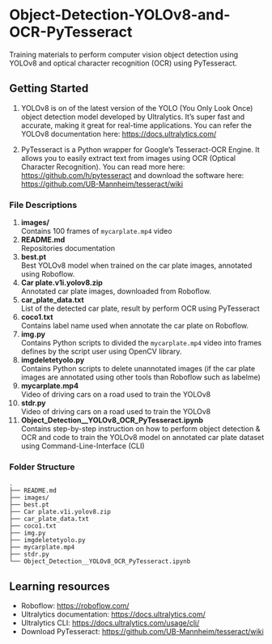 # Object-Detection-YOLOv8-and-OCR-PyTesseract
Training materials to perform computer vision object detection using YOLOv8 and optical character recognition (OCR) using PyTesseract.

## Getting Started

1. YOLOv8 is on of the latest version of the YOLO (You Only Look Once) object detection model developed by Ultralytics. It’s super fast and accurate, making it great for real-time applications. You can refer the YOLOv8 documentation here: https://docs.ultralytics.com/

2. PyTesseract is a Python wrapper for Google’s Tesseract-OCR Engine. It allows you to easily extract text from images using OCR (Optical Character Recognition). You can read more here: https://github.com/h/pytesseract and download the software here: https://github.com/UB-Mannheim/tesseract/wiki

### File Descriptions

1. **images/** <br />
   Contains 100 frames of `mycarplate.mp4` video
2. **README.md** <br />
   Repositories documentation
3. **best.pt** <br />
   Best YOLOv8 model when trained on the car plate images, annotated using Roboflow.
4. **Car plate.v1i.yolov8.zip** <br />
   Annotated car plate images, downloaded from Roboflow. 
5. **car_plate_data.txt** <br />
   List of the detected car plate, result by perform OCR using PyTesseract
6. **coco1.txt** <br />
    Contains label name used when annotate the car plate on Roboflow.
7. **img.py** <br />
    Contains Python scripts to divided the `mycarplate.mp4` video into frames defines by the script user using OpenCV library.  
8. **imgdeletetyolo.py** <br />
    Contains Python scripts to delete unannotated images (if the car plate images are annotated using other tools than Roboflow such as labelme)
9. **mycarplate.mp4** <br />
    Video of driving cars on a road used to train the YOLOv8
10. **stdr.py** <br />
    Video of driving cars on a road used to train the YOLOv8
11. **Object_Detection__YOLOv8_OCR_PyTesseract.ipynb** <br />
    Contains step-by-step instruction on how to perform object detection & OCR and code to train the YOLOv8 model on annotated car plate dataset using Command-Line-Interface (CLI)


### Folder Structure

```
.
├── README.md
├── images/
├── best.pt
├── Car plate.v1i.yolov8.zip
├── car_plate_data.txt
├── coco1.txt
├── img.py
├── imgdeletetyolo.py
├── mycarplate.mp4
├── stdr.py
└── Object_Detection__YOLOv8_OCR_PyTesseract.ipynb
```

## Learning resources

* Roboflow: https://roboflow.com/
* Ultralytics documentation: https://docs.ultralytics.com/
* Ultralytics CLI: https://docs.ultralytics.com/usage/cli/
* Download PyTesseract: https://github.com/UB-Mannheim/tesseract/wiki

